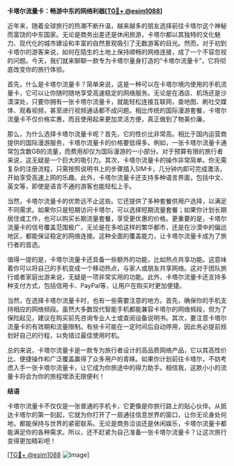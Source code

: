 **卡塔尔流量卡：畅游中东的网络利器[[TG💪+ @esim1088](https://t.me/s/esim1088)]**

近年来，随着全球旅行的热潮不断升温，越来越多的朋友选择前往卡塔尔这个神秘而富饶的中东国家。无论是商务出差还是休闲旅游，卡塔尔都以其独特的文化魅力、现代化的城市建设和丰富的自然景观吸引了无数游客的目光。然而，对于初到卡塔尔的游客来说，如何在陌生的土地上保持顺畅的网络连接，成了一个不容忽视的问题。今天，我们就来聊聊一款专为卡塔尔量身打造的“卡塔尔流量卡”，它将彻底改变你的旅行体验。

首先，什么是卡塔尔流量卡？简单来说，这是一种可以在卡塔尔境内使用的手机流量卡，它可以让你随时随地享受高速稳定的网络服务。无论是在酒店、机场还是沙漠深处，只要你拥有一张卡塔尔流量卡，就能轻松连接互联网，查地图、刷社交媒体、观看视频，甚至进行视频通话都不成问题。相比传统的国际漫游套餐，卡塔尔流量卡不仅价格实惠，而且使用起来更加灵活方便，真正做到了物美价廉。

那么，为什么选择卡塔尔流量卡呢？首先，它的性价比非常高。相比于国内运营商提供的国际漫游服务，卡塔尔流量卡的价格要低得多。例如，一张卡塔尔流量卡通常包含数GB的流量，而费用却仅为国际漫游的一小部分。对于预算有限的旅行者来说，这无疑是一个巨大的吸引力。其次，卡塔尔流量卡的操作非常简单。你无需复杂的注册流程，只需按照说明书上的步骤插入SIM卡，几分钟内即可完成激活，开始享受高速上网的乐趣。此外，卡塔尔流量卡还支持多种语言界面，包括中文、英文等，即使是语言不通的游客也能轻松上手。

当然，卡塔尔流量卡的优势远不止这些。它还提供了多种套餐供用户选择，以满足不同需求。如果你只是短期访问卡塔尔，可以选择短期流量套餐；如果你计划长期居住或工作，也可以购买长期流量套餐，享受更优惠的价格。更重要的是，卡塔尔流量卡的信号覆盖范围极广，无论是在多哈这样的繁华都市，还是在沙漠中的偏远地区，都能保证稳定的网络连接。这种全面的覆盖能力，让卡塔尔流量卡成为了旅行者的首选。

值得一提的是，卡塔尔流量卡还具备一些额外的功能，比如热点共享功能。这意味着你可以将自己的手机变成一个移动热点，与家人或朋友共享网络。这对于团队旅行或者家庭出游来说，无疑是一项非常实用的功能。此外，卡塔尔流量卡还支持多种支付方式，包括信用卡、PayPal等，让用户在购买时更加便捷。

当然，在选择卡塔尔流量卡时，也有一些需要注意的地方。首先，确保你的手机支持相应的网络频段。虽然大多数现代智能手机都能兼容卡塔尔的网络频段，但为了保险起见，建议在购买前先咨询专业人士或查阅设备说明书。其次，要注意卡塔尔流量卡的有效期和流量限制。有些卡可能在一定时间后自动停用，因此务必提前规划好自己的行程，以免错过最佳使用时机。

总的来说，卡塔尔流量卡是一款专为旅行者设计的高品质网络产品，它以其高性价比、便捷操作和广泛覆盖赢得了众多用户的青睐。如果你计划前往卡塔尔，不妨考虑入手一张卡塔尔流量卡，让它成为你旅途中的得力助手。相信我，这款小小的流量卡将会为你的旅程增添无限便利！

**结语**

卡塔尔流量卡不仅仅是一张普通的手机卡，它更像是你旅行路上的贴心伙伴。从抵达卡塔尔的第一刻起，它就为你打开了一扇通往信息世界的窗口，让你无论身处何地，都能保持与世界的紧密联系。无论是商务洽谈还是休闲娱乐，卡塔尔流量卡都能满足你的各种需求。所以，还不赶紧为自己准备一张卡塔尔流量卡？让这次旅行变得更加精彩吧！

[[TG💪+ @esim1088](https://t.me/s/esim1088) ![Image](https://i.postimg.cc/4NQfJmqS/Snipaste-2025-05-13-00-14-12.png)]